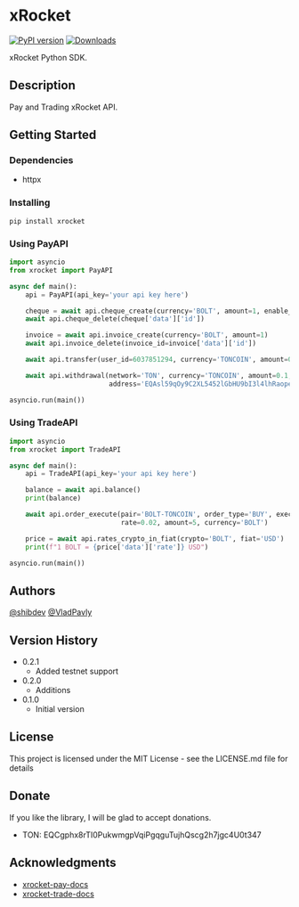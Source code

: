 # xRocket
[![PyPI version](https://img.shields.io/pypi/v/xrocket)](https://pypi.org/project/xrocket)
[![Downloads](https://static.pepy.tech/badge/xrocket)](https://pypi.org/project/xrocket)

xRocket Python SDK.

## Description

Pay and Trading xRocket API.

## Getting Started

### Dependencies

* httpx

### Installing

```
pip install xrocket
```

### Using PayAPI

```py
import asyncio
from xrocket import PayAPI

async def main():
    api = PayAPI(api_key='your api key here')

    cheque = await api.cheque_create(currency='BOLT', amount=1, enable_captcha=False)
    await api.cheque_delete(cheque['data']['id'])

    invoice = await api.invoice_create(currency='BOLT', amount=1)
    await api.invoice_delete(invoice_id=invoice['data']['id'])

    await api.transfer(user_id=6037851294, currency='TONCOIN', amount=0.1)

    await api.withdrawal(network='TON', currency='TONCOIN', amount=0.1,
                         address='EQAsl59qOy9C2XL5452lGbHU9bI3l4lhRaopeNZ82NRK8nlA')

asyncio.run(main())
```

### Using TradeAPI
```py
import asyncio
from xrocket import TradeAPI

async def main():
    api = TradeAPI(api_key='your api key here')

    balance = await api.balance()
    print(balance)

    await api.order_execute(pair='BOLT-TONCOIN', order_type='BUY', execute_type='LIMIT',
                            rate=0.02, amount=5, currency='BOLT')

    price = await api.rates_crypto_in_fiat(crypto='BOLT', fiat='USD')
    print(f"1 BOLT = {price['data']['rate']} USD")

asyncio.run(main())
```

## Authors

[@shibdev](https://t.me/dogpy)
[@VladPavly](https://t.me/dalvpv)

## Version History

* 0.2.1
    * Added testnet support
* 0.2.0
    * Additions
* 0.1.0
    * Initial version

## License

This project is licensed under the MIT License - see the LICENSE.md file for details

## Donate

If you like the library, I will be glad to accept donations.

* TON: EQCgphx8rTI0PukwmgpVqiPgqguTujhQscg2h7jgc4U0t347
## Acknowledgments

* [xrocket-pay-docs](https://pay.ton-rocket.com/api)
* [xrocket-trade-docs](https://trade.ton-rocket.com/api)

